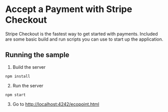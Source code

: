 # Accept a Payment with Stripe Checkout

Stripe Checkout is the fastest way to get started with payments. Included are some basic build and run scripts you can use to start up the application.

## Running the sample

1. Build the server

~~~
npm install
~~~

2. Run the server

~~~
npm start
~~~

3. Go to [http://localhost:4242/ecopoint.html](http://localhost:4242/ecopoint.html)